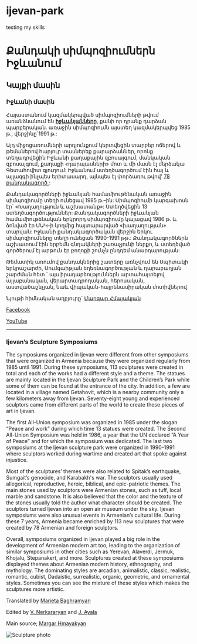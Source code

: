 # ijevan-park
testing my skills
<!DOCTYPE html>
<html>

<head>
<title>HTML lesson 1</title>
</head>
<body>

<h1>Քանդակի սիմպոզիումներն Իջևանում</h1>
<h2>Կայքի մասին</h2> 
<h3>Իջևանի մասին</h3>


<p>Հայաստանում կազմակերպված սիմպոզիումների թվում առանձնանում են <strong><a href='https://www.youtube.com/watch?v=eNfaS4Y4nB8&feature=youtu.be&fbclid=IwAR2FYZ8cs0BjFUrMk2TFuKQ4LIYOfGBUzONs8RE9276eBqZgJcrE94t9Ms0'>իջևանյանները</a></strong>, քանի որ դրանք դարձան պարբերական. առաջին սիմպոզիումն այստեղ կազմակերպվեց 1985 թ., վերջինը`1991 թ.:</p>
<p>Այդ միջոցառումների արդյունքում կերտվեցին տարբեր ոճերով և թեմաներով հարյուր տասներեք քարարձաններ, որոնք տեղադրվեցին Իջևանի քաղաքային զբոսայգում, մանկական զբոսայգում, քաղաքի «դարպասների» մոտ և մի մասն էլ մերձակա Գետահովիտ գյուղում: Իջևանում ստեղծագործում էին հայ և այլազգի ինչպես երիտասարդ, այնպես էլ փորձառու թվով' <a href='lists.html'>78 քանդակագործ </a>:</p>
<p>Քանդակագործների իջևանյան համամիութենական առաջին սիմպոզիումը տեղի ունեցավ 1985 թ.–ին: Սիմպոզիումի կարգախոսն էր` «Խաղաղություն և աշխատանք»:  Ստեղծվեցին 13 ստեղծագործություններ: Քանդակագործների իջևանյան համամիութենական երկրորդ սիմպոզիումը  կայացավ 1986 թ. և ձոնված էր ՄԱԿ-ի կողմից հայտարարված «խաղաղության» տարվան:  Իջևանի քանդակագործական վերջին երկու սիմպոզիումները տեղի ունեցան 1990-1991 թթ.: Քանդակագործներն աշխատում էին երբեմն գնդակների շառաչյունի ներքո, և ստեղծված գործերում էլ արթուն էր բողոքի շունչն ընդդեմ անարդարության:</p>
<p>Թեմատիկ առումով քանդակներից շատերը առնչվում են Սպիտակի երկրաշարժի, Սումգաիթյան եղեռնագործության և ղարաբաղյան շարժման հետ ` այս իրադարձություններն արտահայտելով այլաբանական, վերարտադրողական, հերոսական, աստվածաշնչյան, նաև վիպական-հայրենասիրական մոտիվներով<p/>
<p>Նյութի հիմնական աղբյուրը` <a href='http://etd.asj-oa.am/3715/1/Margar_Hmayakyan.pdf'> Մարգար Հմայակյան </а>

<p><a href='https://www.facebook.com/groups/1451601898403737/'>Facebook</a></p>
<p> <a href='https://www.youtube.com/watch?v=eNfaS4Y4nB8&feature=youtu.be&fbclid=IwAR2FYZ8cs0BjFUrMk2TFuKQ4LIYOfGBUzONs8RE9276eBqZgJcrE94t9Ms0'>YouTube </a> </P>
<hr>
<h3>Ijevan’s Sculpture Symposiums</h3>
<p>The symposiums organized in Ijevan were different from other symposiums that were organized in Armenia because they were organized regularly from 1985 until 1991. During these symposiums, 113 sculptures were created in total and each of the works had a different style and a theme. The statues are mainly located in the Ijevan Sculpture Park and the Children’s Park while some of them can be found at the entrance of the city. In addition, a few are located in a village named Getahovit, which is a nearby community only a few kilometers away from Ijevan. Seventy-eight young and experienced sculptors came from different parts of the world to create these pieces of art in Ijevan.</P>      
<P>The first All-Union symposium was organized in 1985 under the slogan “Peace and work” during which time 13 statues were created. The Second All-Union Symposium was held in 1986, a year that the UN declared “A Year of Peace” and for which the symposium was dedicated. The last two symposiums at the Ijevan sculpture park were organized in 1990-1991 where sculptors worked during wartime and created art that spoke against injustice.</P>
<p>Most of the sculptures’ themes were also related to Spitak’s earthquake, Sumgait’s genocide, and Karabakh's war. The sculptors usually used allegorical, reproductive, heroic, biblical, and epic-patriotic themes. The main stones used by sculptors were Armenian stones, such as tuff, local marble and sandstone. It is also believed that the color and the texture of the stones usually told the author what character should be created. The sculptors turned Ijevan into an open air museum under the sky. Ijevan symposiums were also unusual events in Armenian’s cultural life. During these 7 years, Armenia became enriched by 113 new sculptures that were created by 78 Armenian and foreign sculptors.</p>
<p>Overall, symposiums organized in Ijevan played a big role in the development of Armenian modern art too, leading to the organization of similar symposiums in other cities such as Yerevan, Alaverdi, Jermuk, Khojalu, Stepanakert, and more. Sculptures created at these symposiums displayed themes about Armenian modern history, ethnography, and mythology. The dominating styles are arcadian, animalistic, classic, realistic, romantic, cubist, Dadaistic, surrealistic, organic, geometric, and ornamental styles. Sometimes you can see the mixture of these styles which makes the sculptures more artistic.</p>
<p>Translated by <a href='https://www.facebook.com/marieta.baghramyan.1'> Marieta Baghramyan </a> </p>
<p>Edited by <a href= 'https://www.facebook.com/varsik.nerkararyan'> V. Nerkararyan</a> and <a href='https://www.facebook.com/jesus.ayala.5437'> J. Ayala </a> </p>
<p>Main source; <a href='http://etd.asj-oa.am/3715/1/Margar_Hmayakyan.pdf'>Margar Hmayakyan </a>

<p><img script='/photos/Masunq_o.jpg'alt='Sculpture photo'> </P>
</body> 



</html>
